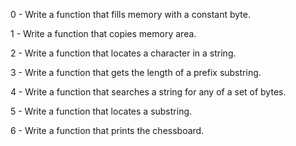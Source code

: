 
0 - Write a function that fills memory with a constant byte. 

1 - Write a function that copies memory area. 

2 - Write a function that locates a character in a string. 

3 - Write a function that gets the length of a prefix substring. 

4 - Write a function that searches a string for any of a set of bytes. 

5 - Write a function that locates a substring. 

6 - Write a function that prints the chessboard. 

